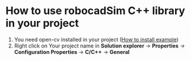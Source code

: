 <h1>How to use robocadSim C++ library in your project</h1>  
  
  
1. You need open-cv installed in your project ([How to install example](https://www.youtube.com/watch?v=M-VHaLHC4XI))  
2. Right click on Your project name in **Solution explorer** -> **Properties** -> **Configuration Properties** -> **C/C++** -> **General**
